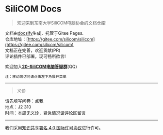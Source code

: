 # SiliCOM Docs

> 欢迎来到东南大学SiliCOM电脑协会的文档仓库!  

文档由[docsify](https://docsify.js.org/)生成，托管于Gitee Pages.  
仓库地址：[https://gitee.com/silicom/silicom](https://gitee.com/silicom/silicom)  
文档正在完善，欢迎贡献(PR)  
评论插件已部署，现可畅所欲言!  

欢迎加入[**20-SiliCOM电脑答疑群**](https://jq.qq.com/?_wv=1027&k=1SXJiOPz)(QQ)  

`注：移动端访问请点击左下角展开菜单`  

***
> 义诊  

请先填写问卷：[点我](https://wj.qq.com/s2/7216491/50db/)  
地点：J2 310  
时间：本周无义诊，紧急情况请评论区留言  

***
<a rel="license" href="http://creativecommons.org/licenses/by/4.0/"></a>我们采用<a rel="license" href="http://creativecommons.org/licenses/by/4.0/deed.zh">知识共享署名 4.0 国际许可协议</a>进行许可。  
